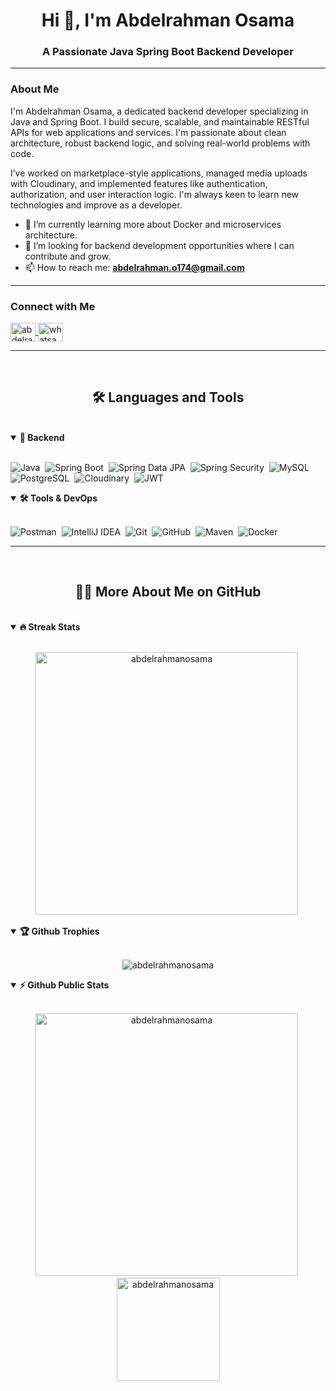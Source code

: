 <h1 align="center">Hi 👋, I'm Abdelrahman Osama</h1>
<h3 align="center">A Passionate Java Spring Boot Backend Developer</h3>

---

### About Me

I'm Abdelrahman Osama, a dedicated backend developer specializing in Java and Spring Boot. I build secure, scalable, and maintainable RESTful APIs for web applications and services. I'm passionate about clean architecture, robust backend logic, and solving real-world problems with code.

I’ve worked on marketplace-style applications, managed media uploads with Cloudinary, and implemented features like authentication, authorization, and user interaction logic. I'm always keen to learn new technologies and improve as a developer.

- 🌱 I’m currently learning more about Docker and microservices architecture.
- 💼 I’m looking for backend development opportunities where I can contribute and grow.
- 📫 How to reach me: **abdelrahman.o174@gmail.com**

---

### Connect with Me

<p align="left">
  <a href="https://www.linkedin.com/in/abdelrahman-osama-a7011b361/" target="blank">
    <img align="center" src="https://raw.githubusercontent.com/rahuldkjain/github-profile-readme-generator/master/src/images/icons/Social/linked-in-alt.svg" alt="abdelrahman-osama" height="30" width="40" />
  </a>
  <a href="https://wa.me/+201121863185" target="blank">
    <img align="center" src="https://raw.githubusercontent.com/rahuldkjain/github-profile-readme-generator/master/src/images/icons/Social/whatsapp.svg" alt="whatsapp" height="30" width="40" />
  </a>
</p>

---

<br>
<h2 align="center">🛠️ Languages and Tools</h2>
<br>

<details open>
<summary><b>🧠 Backend</b></summary>
<br>

![Java](https://img.shields.io/badge/Java-ED8B00?style=for-the-badge&logo=java&logoColor=white)&nbsp;
![Spring Boot](https://img.shields.io/badge/Spring%20Boot-6DB33F?style=for-the-badge&logo=springboot&logoColor=white)&nbsp;
![Spring Data JPA](https://img.shields.io/badge/Spring%20Data%20JPA-007396?style=for-the-badge&logo=hibernate&logoColor=white)&nbsp;
![Spring Security](https://img.shields.io/badge/Spring%20Security-6DB33F?style=for-the-badge&logo=spring&logoColor=white)&nbsp;
![MySQL](https://img.shields.io/badge/MySQL-4479A1?style=for-the-badge&logo=mysql&logoColor=white)&nbsp;
![PostgreSQL](https://img.shields.io/badge/PostgreSQL-4169E1?style=for-the-badge&logo=postgresql&logoColor=white)&nbsp;
![Cloudinary](https://img.shields.io/badge/Cloudinary-3448C5?style=for-the-badge&logo=cloudinary&logoColor=white)&nbsp;
![JWT](https://img.shields.io/badge/JWT-black?style=for-the-badge&logo=JSON%20web%20tokens)&nbsp;

</details>

<details open>
<summary><b>🛠️ Tools & DevOps</b></summary>
<br>

![Postman](https://img.shields.io/badge/Postman-FF6C37?style=for-the-badge&logo=postman&logoColor=white)&nbsp;
![IntelliJ IDEA](https://img.shields.io/badge/IntelliJ%20IDEA-000000?style=for-the-badge&logo=intellij-idea&logoColor=white)&nbsp;
![Git](https://img.shields.io/badge/Git-F05032?style=for-the-badge&logo=git&logoColor=white)&nbsp;
![GitHub](https://img.shields.io/badge/GitHub-181717?style=for-the-badge&logo=github)&nbsp;
![Maven](https://img.shields.io/badge/Maven-C71A36?style=for-the-badge&logo=apache-maven&logoColor=white)&nbsp;
![Docker](https://img.shields.io/badge/Docker-2496ED?style=for-the-badge&logo=docker&logoColor=white)&nbsp;

</details>

---

<br>
<h2 align="center">👨‍💻 More About Me on GitHub</h2>
<br>

<details open>
<summary><b>🔥 Streak Stats</b></summary>
<br>

<p align="center">
  <img src="https://streak-stats.demolab.com/?user=abdelrahmanosama&theme=radical&hide_border=true" alt="abdelrahmanosama" width="420"/>&nbsp;
</p>
</details>

<details open>
<summary><b>🏆 Github Trophies</b></summary>
<br>
<p align="center">
<img src="https://github-profile-trophy.vercel.app/?username=abdelrahmanosama&theme=radical&no-frame=true&no-bg=true" alt="abdelrahmanosama" />
</p>
</details>

<details open>
<summary><b>⚡ Github Public Stats</b></summary>
<br>
<p align="center">
<img src="https://github-readme-stats.vercel.app/api?username=abdelrahmanosama&show_icons=true&theme=radical&count_private=true" alt="abdelrahmanosama" width="420"/>&nbsp;
<img src="https://github-readme-stats.vercel.app/api/top-langs/?username=abdelrahmanosama&layout=compact&theme=radical" alt="abdelrahmanosama" height="165">
</p>
</details>
